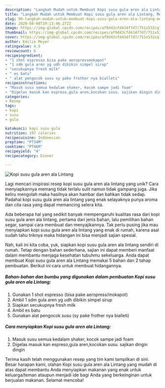 ```yaml
---
description: "Langkah Mudah untuk Membuat Kopi susu gula aren ala Lintang, Menggugah Selera"
title: "Langkah Mudah untuk Membuat Kopi susu gula aren ala Lintang, Menggugah Selera"
slug: 90-langkah-mudah-untuk-membuat-kopi-susu-gula-aren-ala-lintang-menggugah-selera
date: 2020-08-08T19:13:46.272Z
image: https://img-global.cpcdn.com/recipes/af9d43cfd434f7d7/751x532cq70/kopi-susu-gula-aren-ala-lintang-foto-resep-utama.jpg
thumbnail: https://img-global.cpcdn.com/recipes/af9d43cfd434f7d7/751x532cq70/kopi-susu-gula-aren-ala-lintang-foto-resep-utama.jpg
cover: https://img-global.cpcdn.com/recipes/af9d43cfd434f7d7/751x532cq70/kopi-susu-gula-aren-ala-lintang-foto-resep-utama.jpg
author: Emilie Meyer
ratingvalue: 4.5
reviewcount: 6
recipeingredient:
- "1 shot espresso bisa pake aeropressmokapot"
- "1 sdm gula aren yg udh dibikin simpel sirup"
- "secukupnya fresh milk"
- " es batu"
- " alat pengocok susu sy pake frother nya bialleti"
recipeinstructions:
- "Masuk susu semua kedalam shaker, kocok sampe jadi foam"
- "Digelas masuk kan espreso,gula aren,kocokan susu. sajikan dingin dingin"
categories:
- Resep
tags:
- kopi
- susu
- gula

katakunci: kopi susu gula 
nutrition: 197 calories
recipecuisine: Indonesian
preptime: "PT34M"
cooktime: "PT46M"
recipeyield: "4"
recipecategory: Dinner

---
```



![Kopi susu gula aren ala Lintang](https://img-global.cpcdn.com/recipes/af9d43cfd434f7d7/751x532cq70/kopi-susu-gula-aren-ala-lintang-foto-resep-utama.jpg)

Lagi mencari inspirasi resep kopi susu gula aren ala lintang yang unik? Cara menyiapkannya memang tidak terlalu sulit namun tidak gampang juga. Jika keliru mengolah maka hasilnya akan hambar dan bahkan tidak sedap. Padahal kopi susu gula aren ala lintang yang enak selayaknya punya aroma dan cita rasa yang dapat memancing selera kita.

Ada beberapa hal yang sedikit banyak mempengaruhi kualitas rasa dari kopi susu gula aren ala lintang, pertama dari jenis bahan, lalu pemilihan bahan segar, sampai cara membuat dan menyajikannya. Tak perlu pusing jika mau menyiapkan kopi susu gula aren ala lintang yang enak di rumah, karena asal sudah tahu triknya maka hidangan ini bisa menjadi sajian spesial.




Nah, kali ini kita coba, yuk, siapkan kopi susu gula aren ala lintang sendiri di rumah. Tetap dengan bahan sederhana, sajian ini dapat memberi manfaat dalam membantu menjaga kesehatan tubuhmu sekeluarga. Anda dapat membuat Kopi susu gula aren ala Lintang memakai 5 bahan dan 2 tahap pembuatan. Berikut ini cara untuk membuat hidangannya.

<!--inarticleads1-->

##### Bahan-bahan dan bumbu yang digunakan dalam pembuatan Kopi susu gula aren ala Lintang:

1. Gunakan 1 shot espresso (bisa pake aeropress/mokapot)
1. Ambil 1 sdm gula aren yg udh dibikin simpel sirup
1. Siapkan secukupnya fresh milk
1. Ambil  es batu
1. Gunakan  alat pengocok susu (sy pake frother nya bialleti)




<!--inarticleads2-->

##### Cara menyiapkan Kopi susu gula aren ala Lintang:

1. Masuk susu semua kedalam shaker, kocok sampe jadi foam
1. Digelas masuk kan espreso,gula aren,kocokan susu. sajikan dingin dingin




Terima kasih telah menggunakan resep yang tim kami tampilkan di sini. Besar harapan kami, olahan Kopi susu gula aren ala Lintang yang mudah di atas dapat membantu Anda menyiapkan makanan yang enak untuk keluarga/teman ataupun menjadi ide bagi Anda yang berkeinginan untuk berjualan makanan. Selamat mencoba!
